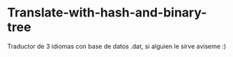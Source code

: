 # Translate-with-hash-and-binary-tree
Traductor de 3 idiomas con base de datos .dat, si alguien le sirve aviseme :)
